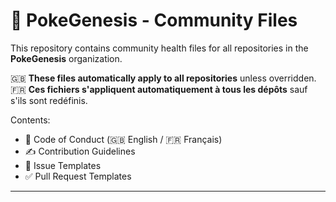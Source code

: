 # 🌟 PokeGenesis - Community Files

This repository contains community health files for all repositories in the **PokeGenesis** organization.

🇬🇧 **These files automatically apply to all repositories** unless overridden.  
🇫🇷 **Ces fichiers s'appliquent automatiquement à tous les dépôts** sauf s'ils sont redéfinis.

Contents:
- 📜 Code of Conduct (🇬🇧 English / 🇫🇷 Français)
- ✍️ Contribution Guidelines
- 🐛 Issue Templates
- ✅ Pull Request Templates

---
